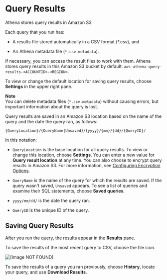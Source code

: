 # Query Results<a name="querying"></a>

Athena stores query results in Amazon S3\.

Each query that you run has:

+ A results file stored automatically in a CSV format \(\*\.csv\), and

+ An Athena metadata file (`*.csv.metadata`).

If necessary, you can access the result files to work with them\. Athena stores query results in this Amazon S3 bucket by default: `aws-athena-query-results-<ACCOUNTID>-<REGION>`\.

To view or change the default location for saving query results, choose **Settings** in the upper right pane\.

**Note**  
You can delete metadata files \(`*.csv.metadata`\) without causing errors, but important information about the query is lost\.

Query results are saved in an Amazon S3 location based on the name of the query and the date the query ran, as follows:

 `{QueryLocation}/{QueryName|Unsaved}/{yyyy}/{mm}/{dd}/{QueryID}/` 

In this notation:

+  `QueryLocation` is the base location for all query results\. To view or change this location, choose **Settings**\. You can enter a new value for **Query result location** at any time\. You can also choose to encrypt query results in Amazon S3\. For more information, see [Configuring Encryption Options](encryption.md)\.

+  `QueryName` is the name of the query for which the results are saved\. If the query wasn't saved, `Unsaved` appears\. To see a list of queries and examine their SQL statements, choose **Saved queries**\.

+  `yyyy/mm/dd/` is the date the query ran\.

+  `QueryID` is the unique ID of the query\.

## Saving Query Results<a name="saving-query-results"></a>

After you run the query, the results appear in the **Results** pane\.

To save the results of the most recent query to CSV, choose the file icon\.

![\[Image NOT FOUND\]](http://docs.aws.amazon.com/athena/latest/ug/images/savecsv.png)

To save the results of a query you ran previously, choose **History**, locate your query, and use **Download Results**\.
